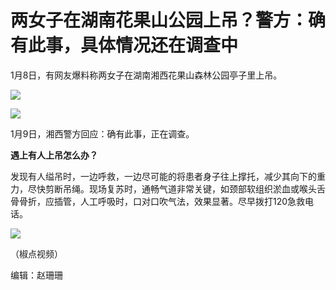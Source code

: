 # 两女子在湖南花果山公园上吊？警方：确有此事，具体情况还在调查中

1月8日，有网友爆料称两女子在湖南湘西花果山森林公园亭子里上吊。

![](https://inews.gtimg.com/news_bt/OF8HsnCoBZiaOcU_Dea5bgB64wO0q17A7ThvZuQ2T6Y6kAA/1000)

![](https://inews.gtimg.com/news_bt/O2cR3UqTxOhAi33XsKRRvsfKeKqhZUldJT6uPUQ2j0k44AA/1000)

1月9日，湘西警方回应：确有此事，正在调查。

**遇上有人上吊怎么办？**

发现有人缢吊时，一边呼救，一边尽可能的将患者身子往上撑托，减少其向下的重力，尽快剪断吊绳。现场复苏时，通畅气道非常关键，如颈部软组织淤血或喉头舌骨骨折，应插管，人工呼吸时，口对口吹气法，效果显著。尽早拨打120急救电话。

![](https://inews.gtimg.com/news_bt/O4F8o11vzlKvQjtIizsOKbX6bghHRMCLlJXwL2jdJawzIAA/1000)

（椒点视频）

编辑：赵珊珊


